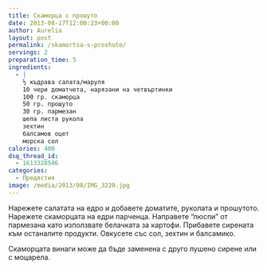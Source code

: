```yaml
---
title: Скаморца с прошуто
date: 2013-08-17T12:00:23+00:00
author: Aurelia
layout: post
permalink: /skamortsa-s-proshuto/
servings: 2
preparation_time: 5
ingredients:
  - |
    ½ къдрава салата/маруля
    10 чери доматчета, нарязани на четвъртинки
    100 гр. скаморца
    50 гр. прошуто
    30 гр. пармезан
    шепа листа рукола
    зехтин 
    балсамов оцет
    морска сол
calories: 400
dsq_thread_id:
  - 1613328546
categories:
  - Предястия
image: /media/2013/08/IMG_3220.jpg
---
```

Нарежете салатата на едро и добавете доматите, руколата и прошутото. Нарежете скаморцата на едри парченца. Направете &#8220;люспи&#8221; от пармезана като използвате белачката за картофи. Прибавете сирената към останалите продукти. Овкусете със сол, зехтин и балсамико.
  
Скаморцата винаги може да бъде заменена с друго пушено сирене или с моцарела.